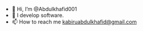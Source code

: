 - 👋 Hi, I’m @Abdulkhafid001
- 🌱 I develop software.
- 📫 How to reach me kabiruabdulkhafid@gmail.com

<!---
Abdulkhafid001/Abdulkhafid001 is a ✨ special ✨ repository because its `README.md` (this file) appears on your GitHub profile.
You can click the Preview link to take a look at your changes.
--->
